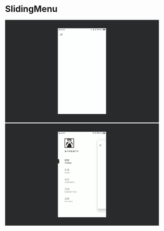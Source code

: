 # SlidingMenu

<img src="https://github.com/RebornC/SlidingMenu/blob/master/screenshots/video1gif.gif?raw=true" width=800/>
<img src="https://github.com/RebornC/SlidingMenu/blob/master/screenshots/video2gif.gif?raw=true" width=800/>
